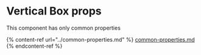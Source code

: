 # Vertical Box props

This component has only common properties

{% content-ref url="../common-properties.md" %}
[common-properties.md](../common-properties.md)
{% endcontent-ref %}
